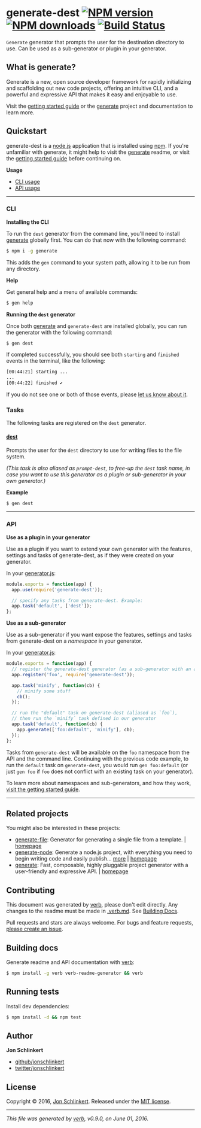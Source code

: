 # generate-dest [![NPM version](https://img.shields.io/npm/v/generate-dest.svg?style=flat)](https://www.npmjs.com/package/generate-dest) [![NPM downloads](https://img.shields.io/npm/dm/generate-dest.svg?style=flat)](https://npmjs.org/package/generate-dest) [![Build Status](https://img.shields.io/travis/generate/generate-dest.svg?style=flat)](https://travis-ci.org/generate/generate-dest)

`Generate` generator that prompts the user for the destination directory to use. Can be used as a sub-generator or plugin in your generator.

## What is generate?

Generate is a new, open source developer framework for rapidly initializing and scaffolding out new code projects, offering an intuitive CLI, and a powerful and expressive API that makes it easy and enjoyable to use.

Visit the [getting started guide](https://github.com/generate/getting-started-guide) or the [generate](https://github.com/generate/generate) project and documentation to learn more.

## Quickstart

generate-dest is a [node.js](https://nodejs.org/en/) application that is installed using [npm](https://www.npmjs.com/). If you're unfamiliar with generate, it might help to visit the [generate](https://github.com/generate/generate) readme, or visit the [getting started guide](https://github.com/generate/getting-started-guide) before continuing on.

**Usage**

* [CLI usage](#cli)
* [API usage](#api)

***

### CLI

**Installing the CLI**

To run the `dest` generator from the command line, you'll need to install [generate](https://github.com/generate/generate) globally first. You can do that now with the following command:

```sh
$ npm i -g generate
```

This adds the `gen` command to your system path, allowing it to be run from any directory.

**Help**

Get general help and a menu of available commands:

```sh
$ gen help
```

**Running the `dest` generator**

Once both [generate](https://github.com/generate/generate) and `generate-dest` are installed globally, you can run the generator with the following command:

```sh
$ gen dest
```

If completed successfully, you should see both `starting` and `finished` events in the terminal, like the following:

```sh
[00:44:21] starting ...
...
[00:44:22] finished ✔
```

If you do not see one or both of those events, please [let us know about it](../../issues).

### Tasks

The following tasks are registered on the `dest` generator.

#### [dest](generator.js#L29)

Prompts the user for the `dest` directory to use for writing files to the file system.

_(This task is also aliased as `prompt-dest`, to free-up the `dest` task name, in case you want to use this generator as a plugin or sub-generator in your own generator.)_

**Example**

```sh
$ gen dest
```

***

### API

**Use as a plugin in your generator**

Use as a plugin if you want to extend your own generator with the features, settings and tasks of generate-dest, as if they were created on your generator.

In your [generator.js](#overview):

```js
module.exports = function(app) {
  app.use(require('generate-dest'));

  // specify any tasks from generate-dest. Example:
  app.task('default', ['dest']);
};
```

**Use as a sub-generator**

Use as a sub-generator if you want expose the features, settings and tasks from generate-dest on a _namespace_ in your generator.

In your [generator.js](#overview):

```js
module.exports = function(app) {
  // register the generate-dest generator (as a sub-generator with an arbitrary name)
  app.register('foo', require('generate-dest'));

  app.task('minify', function(cb) {
    // minify some stuff
    cb();
  });

  // run the "default" task on generate-dest (aliased as `foo`), 
  // then run the `minify` task defined in our generator
  app.task('default', function(cb) {
    app.generate(['foo:default', 'minify'], cb);
  });
};
```

Tasks from `generate-dest` will be available on the `foo` namespace from the API and the command line. Continuing with the previous code example, to run the `default` task on `generate-dest`, you would run `gen foo:default` (or just `gen foo` if `foo` does not conflict with an existing task on your generator).

To learn more about namespaces and sub-generators, and how they work, [visit the getting started guide](https://github.com/generate/getting-started-guide).

***

## Related projects

You might also be interested in these projects:

* [generate-file](https://www.npmjs.com/package/generate-file): Generator for generating a single file from a template. | [homepage](https://github.com/generate/generate-file)
* [generate-node](https://www.npmjs.com/package/generate-node): Generate a node.js project, with everything you need to begin writing code and easily publish… [more](https://www.npmjs.com/package/generate-node) | [homepage](https://github.com/generate/generate-node)
* [generate](https://www.npmjs.com/package/generate): Fast, composable, highly pluggable project generator with a user-friendly and expressive API. | [homepage](https://github.com/generate/generate)

## Contributing

This document was generated by [verb](https://github.com/verbose/verb), please don't edit directly. Any changes to the readme must be made in [.verb.md](.verb.md). See [Building Docs](#building-docs).

Pull requests and stars are always welcome. For bugs and feature requests, [please create an issue](https://github.com/generate/generate-dest/issues/new).

## Building docs

Generate readme and API documentation with [verb](https://github.com/verbose/verb):

```sh
$ npm install -g verb verb-readme-generator && verb
```

## Running tests

Install dev dependencies:

```sh
$ npm install -d && npm test
```

## Author

**Jon Schlinkert**

* [github/jonschlinkert](https://github.com/jonschlinkert)
* [twitter/jonschlinkert](http://twitter.com/jonschlinkert)

## License

Copyright © 2016, [Jon Schlinkert](https://github.com/jonschlinkert).
Released under the [MIT license](https://github.com/generate/generate-dest/blob/master/LICENSE).

***

_This file was generated by [verb](https://github.com/verbose/verb), v0.9.0, on June 01, 2016._